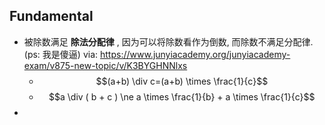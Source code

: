 ## Fundamental
  - 被除数满足 **除法分配律** , 因为可以将除数看作为倒数, 而除数不满足分配律. (ps: 我是傻逼)
    via: https://www.junyiacademy.org/junyiacademy-exam/v875-new-topic/v/K3BYGHNNlxs
    - $$(a+b) \div c=(a+b) \times \frac{1}{c}$$
    - $$a \div ( b + c ) \ne a \times \frac{1}{b} + a \times \frac{1}{c}$$
-